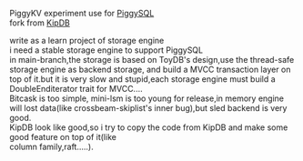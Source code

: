 PiggyKV
experiment use for [PiggySQL](https://github.com/af8a2a/PiggySQL)  
fork from [KipDB](https://github.com/KKould/KipDB)

write as a learn project of storage engine  
i need a stable storage engine to support PiggySQL  
in main-branch,the storage is based on ToyDB's design,use the thread-safe storage engine as backend storage,
and build a MVCC transaction layer on top of it.but it is very slow and stupid,each storage engine must 
build a DoubleEnditerator trait for MVCC....  
Bitcask is too simple, mini-lsm is too young for release,in memory engine will lost data(like crossbeam-skiplist's inner bug),but sled backend is very good.  
KipDB look like good,so i try to copy the code from KipDB and make some good feature on top of it(like  
column family,raft.....).  
